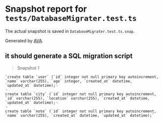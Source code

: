 # Snapshot report for `tests/DatabaseMigrater.test.ts`

The actual snapshot is saved in `DatabaseMigrater.test.ts.snap`.

Generated by [AVA](https://ava.li).

## it should generate a SQL migration script

> Snapshot 1

    `create table `user` (`id` integer not null primary key autoincrement, `name` varchar(255), `age` integer, `created_at` datetime, `updated_at` datetime);␊
    ␊
    create table `city` (`id` integer not null primary key autoincrement, `id` varchar(255), `location` varchar(255), `created_at` datetime, `updated_at` datetime);␊
    ␊
    create table `note` (`id` integer not null primary key autoincrement, `name` varchar(255), `created_at` datetime, `updated_at` datetime);`

